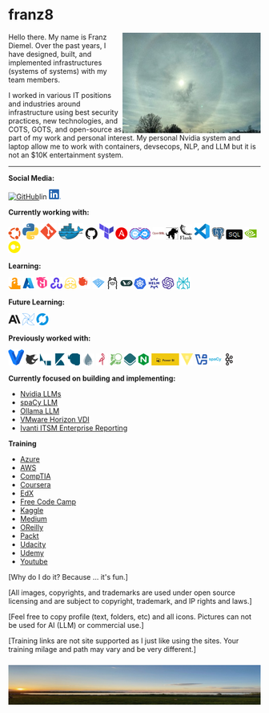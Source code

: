 # franz8

<img src="images/Solar_Original_adj.jpg" align="right" />

Hello there. My name is Franz Diemel. Over the past years, I have designed, built, and implemented infrastructures (systems of systems) with my team members.

I worked in various IT positions and industries around infrastructure using best security practices, new technologies, and COTS, GOTS, and open-source as part of my work and personal interest. My personal Nvidia system and laptop allow me to work with containers, devsecops, NLP, and LLM but it is not an $10K entertainment system. 

---

**Social Media:**

[![GitHub](icons/github-.png)](https://github.com/franz8)lin
[![LinkedIn](icons/linkedin.png)](https://www.linkedin.com/in/franz-diemel-455a661)

**Currently working with:**

<a href="https://ubuntu.com/" title="Ubuntu"><img src="icons/ubuntu-color.png" /></a>
<a href="https://www.python.org/" title="Python"><img src="icons/python.png" /></a>
<a href="https://git-scm.com/" title="Git"><img src="icons/git.png" /></a>
<a href="https://www.docker.com/" title="Docker"><img src="icons/docker.png" /></a>
<a href="https://github.com/" title="GitHub"><img src="icons/github-color.png" /></a>
<a href="https://www.terraform.io/" title="Terraform"><img src="icons/terraform.png" /></a>
<a href="https://www.ansible.com/" title="Ansible"><img src="icons/ansible-color.png" /></a>
<a href="https://www.cloud.mil/devsecops/" title="DevSecOps"><img src="icons/devsecops.png" /></a>
<a href="https://www.openssl.org/"  title="OpenSSL"><img src="icons/openssl-color.png" /></a>
<a href="https://www.gnu.org/software/bash/"  title="Bash"><img src="icons/GnuBash.png" /></a>
<a href="https://flask.palletsprojects.com/en/stable/" title="Flask"><img src="icons/flask.png" /></a>
<a href="https://code.visualstudio.com/" title="Visual Studio Code"><img src="icons/vscode.png" /></a>
<a href="https://www.postgresql.org/" title="Postgres"><img src="icons/PostgreSQL2.svg.png" /></a>
<a href="https://en.wikipedia.org/wiki/SQL" title="SQL"><img src="icons/sql.png" /></a>
<a href="https://www.nvidia.com/en-us/" title="SQL"><img src="icons/nvidia-color.png" /></a>
<a href="https://duckdb.org/" title="SQL"><img src="icons/duckdb-color.png" /></a>

**Learning:**

<a href="https://aws.amazon.com/" title="AWS"><img src="icons/amazon-color.png" /></a>
<a href="https://azure.microsoft.com/en-us/" title="Azure"><img src="icons/azure.png" /></a>
<a href="https://gohugo.io/" title="Hugo"><img src="icons/hugo-color.png" /></a>
<a href="https://opencv.org/" title="OpenCV"><img src="icons/opencv-color.png" /></a>
<a href="https://huggingface.co/" title="Hugging Face"><img src="icons/huggingface-color.png" /></a>
<a href="https://pytorch.org/" title="Pytorch"><img src="icons/pytorch-color.png" /></a>
<a href="https://parquet.apache.org/" title="Parquet"><img src="icons/apacheparquet-color.png" /></a>
<a href="https://ollama.com/" title="Ollama"><img src="icons/ollama-color.png" /></a>
<a href="https://www.langchain.com/" title="LangChain"><img src="icons/langchain-color.png" /></a>
<a href="https://kubernetes.io/" title="Kubernetes"><img src="icons/kubernetes-color.png" /></a>
<a href="https://helm.sh/" title="Helm"><img src="icons/helm-color.png" /></a>
<a href="https://openai.com/" title="Open AI"><img src="icons/openai-color.png" /></a>
<a href="https://www.perplexity.ai/" title="Perplexity"><img src="icons/Perplexity.png" /></a>

**Future Learning:**

<a href="https://www.anthropic.com/" title="Anthropic"><img src="icons/anthropic-color.png" /></a>
<a href="https://airflow.apache.org/" title="Airflow"><img src="icons/apacheairflow-color.png" /></a>
<a href="https://mlflow.org/" title="MLFlow"><img src="icons/mlflow-color.png" /></a>

**Previously worked with:**

<a href="https://www.vagrantup.com/" title="Vagrant"><img src="icons/vagrant.png" /></a>
<a href="https://www.truenas.com/freenas/" title="FreeNas"><img src="icons/freenas-color.png" /></a>
<a href="https://www.elastic.co/logstash/" title="Logstash"><img src="icons/logstash-color.png" /></a>
<a href="https://www.elastic.co/kibana/" title="Kibana"><img src="icons/kibana-color.png" /></a>
<a href="https://www.elastic.co/elasticsearch" title="Elastic"><img src="icons/elastic-color.png" /></a>
<a href="https://nifi.apache.org/" title="Apache Nifi"><img src="icons/apachenifi-color.png" /></a>
<a href="https://min.io/" title="Minio"><img src="icons/minio-color.png" /></a>
<a href="https://www.openstreetmap.org" title="Open Street Map"><img src="icons/openstreetmap-color.png" /></a>
<a href="https://openlayers.org/" title="open Layers"><img src="icons/openlayers-color.png" /></a>
<a href="https://nginx.org/" title="Nginx"><img src="icons/nginx-color.png" /></a>
<a href="https://www.microsoft.com/en-us/power-platform/products/power-bi" title="PowerBi"><img src="icons/PowerBI.png" /></a>
<a href="https://www.vaultproject.io/" title="Vault"><img src="icons/vault-color.png" /></a>
<a href="https://www.virtualbox.org/" title="VirtualBox"><img src="icons/virtualbox-color.png" /></a>
<a href="https://spacy.io/" title="spaCy"><img src="icons/spacy-color.png" /></a>
<a href="https://kafka.apache.org/" title="Kafka"><img src="icons/apachekafka-color.png" /></a>

**Currently focused on building and implementing:**

- [Nvidia LLMs ](https://www.nvidia.com/en-us/ai-on-rtx/chatrtx/)
- [spaCy LLM](https://github.com/explosion/spacy-llm)
- [Ollama LLM](https://ollama.com/)
- [VMware Horizon VDI](https://www.omnissa.com/products/horizon-8/)
- [Ivanti ITSM Enterprise Reporting](https://www.ivanti.com/)

**Training**

- [Azure ](https://learn.microsoft.com/en-us/training/azure/)
- [AWS](https://aws.amazon.com/getting-started/?nc2=h_ql_le_gs#/)
- [CompTIA](https://www.comptia.org/)
- [Coursera](https://www.coursera.org/)
- [EdX](https://www.edx.org/)
- [Free Code Camp](https://www.youtube.com/c/Freecodecamp/)
- [Kaggle](https://www.kaggle.com/)
- [Medium](https://medium.com/)
- [OReilly](https://www.oreilly.com/)
- [Packt](https://www.packtpub.com/en-us/)
- [Udacity](https://www.udacity.com/)
- [Udemy](https://www.udemy.com/)
- [Youtube](https://www.youtube.com/)

[Why do I do it? Because ... it's fun.]

[All images, copyrights, and trademarks are used under open source licensing and are subject to copyright, trademark, and IP rights and laws.]

[Feel free to copy profile (text, folders, etc) and all icons. Pictures can not be used for AI (LLM) or commercial use.]

[Training links are not site supported as I just like using the sites. Your training milage and path may vary and be very different.]

<h3 align="center">
<img src="images/Bay_Original_adj.jpg" alt="Bay View"/>
</h3>

